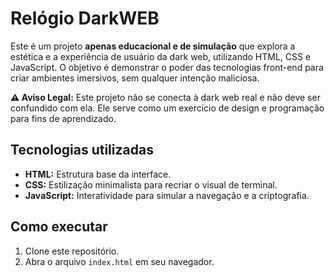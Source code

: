# Relógio DarkWEB

Este é um projeto **apenas educacional e de simulação** que explora a estética e a experiência de usuário da dark web, utilizando HTML, CSS e JavaScript. O objetivo é demonstrar o poder das tecnologias front-end para criar ambientes imersivos, sem qualquer intenção maliciosa.

**⚠️ Aviso Legal:** Este projeto não se conecta à dark web real e não deve ser confundido com ela. Ele serve como um exercício de design e programação para fins de aprendizado.

## Tecnologias utilizadas

*   **HTML:** Estrutura base da interface.
*   **CSS:** Estilização minimalista para recriar o visual de terminal.
*   **JavaScript:** Interatividade para simular a navegação e a criptografia.

## Como executar

1.  Clone este repositório.
2.  Abra o arquivo `index.html` em seu navegador.
